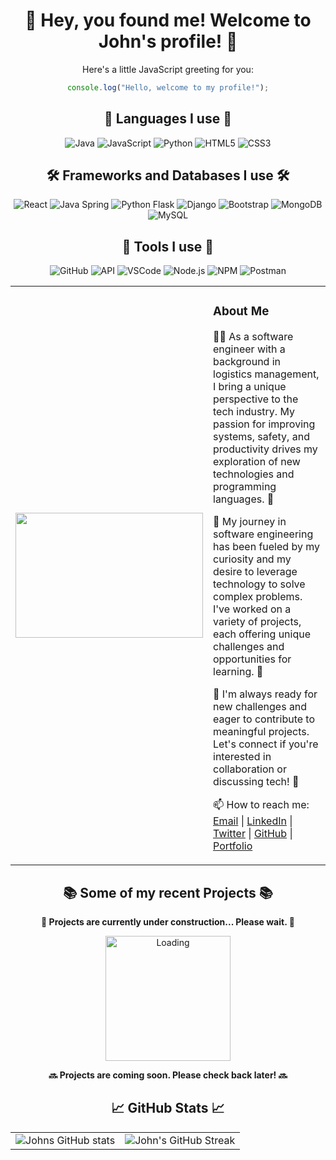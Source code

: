 <div align="center">

# 👋 Hey, you found me! Welcome to John's profile! 👋

Here's a little JavaScript greeting for you:

```javascript
console.log("Hello, welcome to my profile!");
```

</div>

<div align="center">

## 🚀 Languages I use 🚀
![Java](https://img.shields.io/badge/Java-007396?style=for-the-badge&logo=java&logoColor=white)
![JavaScript](https://img.shields.io/badge/JavaScript-F7DF1E?style=for-the-badge&logo=javascript&logoColor=black)
![Python](https://img.shields.io/badge/Python-3776AB?style=for-the-badge&logo=python&logoColor=white)
![HTML5](https://img.shields.io/badge/HTML5-E34F26?style=for-the-badge&logo=html5&logoColor=white)
![CSS3](https://img.shields.io/badge/CSS3-1572B6?style=for-the-badge&logo=css3&logoColor=white)
</div>



<div align="center">

## 🛠️ Frameworks and Databases I use 🛠️
![React](https://img.shields.io/badge/React-61DAFB?style=for-the-badge&logo=react&logoColor=black)
![Java Spring](https://img.shields.io/badge/Spring-6DB33F?style=for-the-badge&logo=spring&logoColor=white)
![Python Flask](https://img.shields.io/badge/Flask-000000?style=for-the-badge&logo=flask&logoColor=white)
![Django](https://img.shields.io/badge/Django-092E20?style=for-the-badge&logo=django&logoColor=white)
![Bootstrap](https://img.shields.io/badge/Bootstrap-7952B3?style=for-the-badge&logo=bootstrap&logoColor=white)
![MongoDB](https://img.shields.io/badge/MongoDB-47A248?style=for-the-badge&logo=mongodb&logoColor=white)
![MySQL](https://img.shields.io/badge/MySQL-4479A1?style=for-the-badge&logo=mysql&logoColor=white)
</div>


<div align="center">

## 🧰 Tools I use 🧰
![GitHub](https://img.shields.io/badge/GitHub-181717?style=for-the-badge&logo=github&logoColor=white)
![API](https://img.shields.io/badge/API-000000?style=for-the-badge&logo=api&logoColor=white)
![VSCode](https://img.shields.io/badge/VSCode-007ACC?style=for-the-badge&logo=visual-studio-code&logoColor=white)
![Node.js](https://img.shields.io/badge/Node.js-339933?style=for-the-badge&logo=node.js&logoColor=white)
![NPM](https://img.shields.io/badge/NPM-CB3837?style=for-the-badge&logo=npm&logoColor=white)
![Postman](https://img.shields.io/badge/Postman-FF6C37?style=for-the-badge&logo=postman&logoColor=white)
</div>
<div align="center">

<table>
    <tr>
        <td>
            <img src="https://media.giphy.com/media/USV0ym3bVWQJJmNu3N/giphy.gif" width="300" height="200">
        </td>
        <td align="left" valign="top">

### About Me

👨‍💻 As a software engineer with a background in logistics management, I bring a unique perspective to the tech industry. My passion for improving systems, safety, and productivity drives my exploration of new technologies and programming languages. 🚀

🔭 My journey in software engineering has been fueled by my curiosity and my desire to leverage technology to solve complex problems. I've worked on a variety of projects, each offering unique challenges and opportunities for learning. 🧠

🌱 I'm always ready for new challenges and eager to contribute to meaningful projects. Let's connect if you're interested in collaboration or discussing tech! 🤝

📫 How to reach me:  
[Email](mailto:jcsandoval978@.com) | 
[LinkedIn](https://www.linkedin.com/in/1john-sandoval/) | 
[Twitter](https://twitter.com/yourusername) | 
[GitHub](https://github.com/yourusername) | 
[Portfolio](https://yourportfolio.com)
        </td>
    </tr>
</table>

</div>

<div align="center">

## 📚 Some of my recent Projects 📚
<!-- <p><a href="link-to-project">Project 1</a>: Brief description of the project.</p>
<p><a href="link-to-project">Project 2</a>: Brief description of the project.</p>
<p><a href="link-to-project">Project 3</a>: Brief description of the project.</p> -->

**🚧 Projects are currently under construction... Please wait. 🚧**

<img src="https://media.giphy.com/media/3oEjI6SIIHBdRxXI40/giphy.gif" alt="Loading" width="200" height="200">

**🔜 Projects are coming soon. Please check back later! 🔜**

</div>

<div align="center">

## 📈 GitHub Stats 📈
<table>
    <tr>
        <td>
            <img src="https://github-readme-stats.vercel.app/api?username=jsandoval1&show_icons=true&theme=radical" alt="Johns GitHub stats">
        </td>
        <td>
            <img src="https://github-readme-streak-stats.herokuapp.com/?user=jsandoval1&theme=vue-dark&hide_border=true" alt="John's GitHub Streak">
        </td>
    </tr>
</table>
</div>

